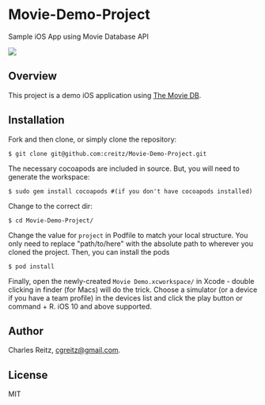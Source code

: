 # Movie-Demo-Project
Sample iOS App using Movie Database API

![](https://img.shields.io/badge/Swift-5.0-blue.svg?style=flat)

## Overview

This project is a demo iOS application using [The Movie DB](https://developers.themoviedb.org/3/getting-started).


## Installation

Fork and then clone, or simply clone the repository:

```
$ git clone git@github.com:creitz/Movie-Demo-Project.git
```

The necessary cocoapods are included in source. But, you will need to generate the workspace:

```
$ sudo gem install cocoapods #(if you don't have cocoapods installed)
```

Change to the correct dir:

```
$ cd Movie-Demo-Project/
```

Change the value for `project` in Podfile to match your local structure. You only need to replace "path/to/here" with the absolute path to wherever you cloned the project. Then, you can install the pods

```
$ pod install
```

Finally, open the newly-created `Movie Demo.xcworkspace/` in Xcode - double clicking in finder (for Macs) will do the trick. Choose a simulator (or a device if you have a team profile) in the devices list and click the play button or command + R. iOS 10 and above supported.

## Author

Charles Reitz, cgreitz@gmail.com.

## License

MIT
